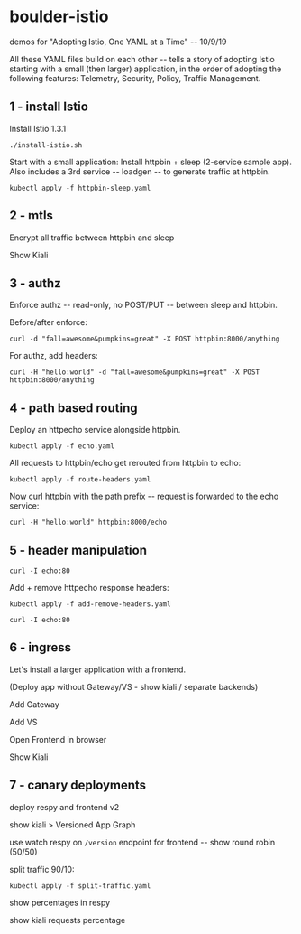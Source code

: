 # boulder-istio
demos for "Adopting Istio, One YAML at a Time" -- 10/9/19

All these YAML files build on each other -- tells a story of adopting Istio starting with a small (then larger) application, in the order of adopting the following features: Telemetry, Security, Policy, Traffic Management.

## 1 - install Istio

Install Istio 1.3.1

```
./install-istio.sh
```

Start with a small application: Install httpbin + sleep (2-service sample app). Also includes a 3rd service -- loadgen -- to generate traffic at httpbin.

```
kubectl apply -f httpbin-sleep.yaml
```

## 2 - mtls

Encrypt all traffic between httpbin and sleep

Show Kiali

## 3 - authz

Enforce authz -- read-only, no POST/PUT -- between sleep and httpbin.

Before/after enforce:
```
curl -d "fall=awesome&pumpkins=great" -X POST httpbin:8000/anything
```

For authz, add headers:

```
curl -H "hello:world" -d "fall=awesome&pumpkins=great" -X POST httpbin:8000/anything
```

## 4 - path based routing

Deploy an httpecho service alongside httpbin.

```
kubectl apply -f echo.yaml
```

All requests to httpbin/echo get rerouted from httpbin to echo:

```
kubectl apply -f route-headers.yaml
```

Now curl httpbin with the path prefix -- request is forwarded to the echo service:

```
curl -H "hello:world" httpbin:8000/echo
```

## 5 - header manipulation

```
curl -I echo:80
```

Add + remove httpecho response headers:

```
kubectl apply -f add-remove-headers.yaml
```

```
curl -I echo:80
```

## 6 - ingress

Let's install a larger application with a frontend.

(Deploy app without Gateway/VS - show kiali / separate backends)

Add Gateway

Add VS

Open Frontend in browser

Show Kiali

## 7 - canary deployments

deploy respy and frontend v2

show kiali > Versioned App Graph

use watch respy on `/version` endpoint for frontend -- show round robin (50/50)

split traffic 90/10:

```
kubectl apply -f split-traffic.yaml
```

show percentages in respy

show kiali requests percentage

